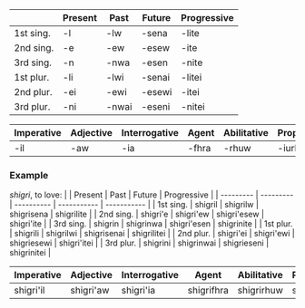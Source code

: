 |           | Present | Past  | Future | Progressive |
| --------- | ------- | ----- | ------ | ----------- |
| 1st sing. | -l      | -lw   | -sena  | -lite       |
| 2nd sing. | -e      | -ew   | -esew  | -ite        |
| 3rd sing. | -n      | -nwa  | -esen  | -nite       |
| 1st plur. | -li     | -lwi  | -senai | -litei      |
| 2nd plur. | -ei     | -ewi  | -esewi | -itei       |
| 3rd plur. | -ni     | -nwai | -eseni | -nitei      |

| Imperative | Adjective | Interrogative | Agent | Abilitative | Propositive | Noun | Ordinal |
| ---------- | --------- | ------------- | ----- | ----------- | ----------- | ---- | ------- |
| -il        | -aw       | -ia           | -fhra | -rhuw       | -iurh       | ø    | -rha    |

### Example

*shigri*, to love:
|           | Present   | Past       | Future      | Progressive |
| --------- | --------- | ---------- | ----------- | ----------- |
| 1st sing. | shigril   | shigrilw   | shigrisena  | shigrilite  |
| 2nd sing. | shigri'e  | shigri'ew  | shigri'esew | shigri'ite  |
| 3rd sing. | shigrin   | shigrinwa  | shigri'esen | shigrinite  |
| 1st plur. | shigrili  | shigrilwi  | shigrisenai | shigrilitei |
| 2nd plur. | shigri'ei | shigri'ewi | shigriesewi | shigri'itei |
| 3rd plur. | shigrini  | shigrinwai | shigrieseni | shigrinitei |

| Imperative | Adjective | Interrogative | Agent      | Abilitative | Propositive | Noun   | Ordinal |
| ---------- | --------- | ------------- | ---------- | ----------- | ----------- | ------ | ------- |
| shigri'il  | shigri'aw | shigri'ia     | shigrifhra | shigrirhuw  | shigriiurh  | shigri | N.A.    |
